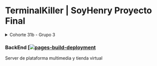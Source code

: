 # TerminalKiller | SoyHenry Proyecto Final
<details>
<summary>Cohorte 31b - Grupo 3</summary>
<p>
[Agustín Ceballos](https://github.com/Agustin197)
[Esteban Delgado](https://github.com/EstebanDelgado7)
[Gerardo Guarda](https://github.com/GwerhBard)
[Ignacio Melgarejo](https://github.com/IgnacioMelgarejo)
[Valeria Arellano](https://github.com/ValeriaArellano0011)
[Ulises Sahlin](https://github.com/CommonDust)
[Will Sierra](https://github.com/willsierra24)
[Yan Mieles](https://github.com/yan-franco)
</p>
</details>

### BackEnd [[![pages-build-deployment](https://github.com/GwerhBard/TerminalKiller/actions/workflows/pages/pages-build-deployment/badge.svg?branch=main&event=gollum)](https://github.com/GwerhBard/TerminalKiller/actions/workflows/pages/pages-build-deployment)
Server de plataforma multimedia y tienda virtual
